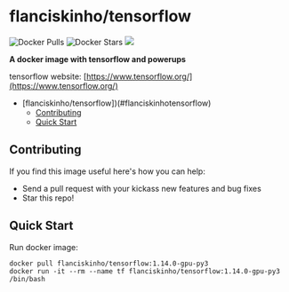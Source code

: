 # flanciskinho/tensorflow

![Docker Pulls](https://img.shields.io/docker/pulls/flanciskinho/tensorflow.svg)
![Docker Stars](https://img.shields.io/docker/stars/flanciskinho/tensorflow.svg)
![](https://images.microbadger.com/badges/image/flanciskinho/tensorflow.svg)

**A docker image with tensorflow and powerups**

tensorflow website: [https://www.tensorflow.org/](https://www.tensorflow.org/)

- [flanciskinho/tensorflow])(#flanciskinhotensorflow)
	- [Contributing](#contributing)
	- [Quick Start](#quick-start)

## Contributing
If you find this image useful here's how you can help:

- Send a pull request with your kickass new features and bug fixes
- Star this repo!

## Quick Start

Run docker image:

	docker pull flanciskinho/tensorflow:1.14.0-gpu-py3
	docker run -it --rm --name tf flanciskinho/tensorflow:1.14.0-gpu-py3 /bin/bash


